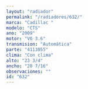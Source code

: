 ```yaml
---
layout: "radiador"
permalink: "/radiadores/632/"
marca: "Cadillac "
modelo: "CTS"
ano: "2009"
motor: "V6 3.6"
transmision: "Automática"
parte: "4113055"
clima: "Con clima"
alto: "23 3/4"
ancho: "20 7/16"
observaciones: ""
id: "632"
---
```


